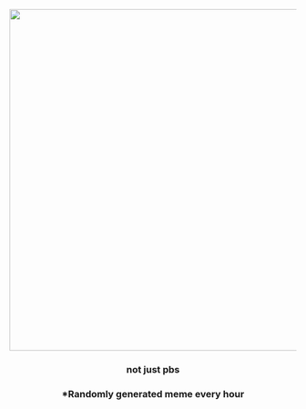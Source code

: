 <p align="center">
        <img src="https://i.redd.it/3rq8k0ax4ws91.jpg" width="600" height="600">
        </p>
        <h3 align="center">not just pbs</h3>
        <h3 align="center">*Randomly generated meme every hour</h3>
    